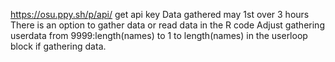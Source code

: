 https://osu.ppy.sh/p/api/ get api key
Data gathered may 1st over 3 hours
There is an option to gather data or read data in the R code
Adjust gathering userdata from 9999:length(names) to 1 to length(names) in the userloop block if gathering data.